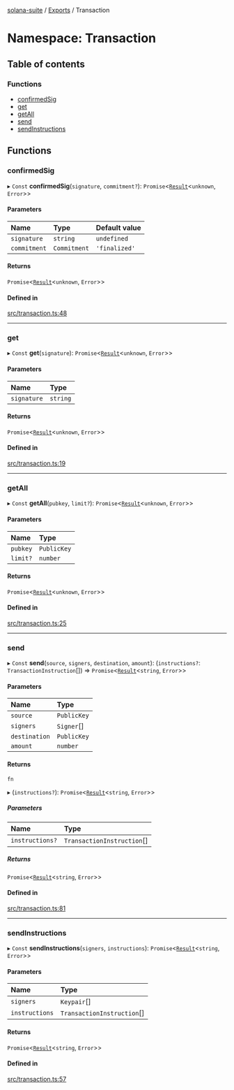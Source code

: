 [solana-suite](../README.md) / [Exports](../modules.md) / Transaction

# Namespace: Transaction

## Table of contents

### Functions

- [confirmedSig](Transaction.md#confirmedsig)
- [get](Transaction.md#get)
- [getAll](Transaction.md#getall)
- [send](Transaction.md#send)
- [sendInstructions](Transaction.md#sendinstructions)

## Functions

### confirmedSig

▸ `Const` **confirmedSig**(`signature`, `commitment?`): `Promise`<[`Result`](../modules.md#result)<`unknown`, `Error`\>\>

#### Parameters

| Name | Type | Default value |
| :------ | :------ | :------ |
| `signature` | `string` | `undefined` |
| `commitment` | `Commitment` | `'finalized'` |

#### Returns

`Promise`<[`Result`](../modules.md#result)<`unknown`, `Error`\>\>

#### Defined in

[src/transaction.ts:48](https://github.com/fukaoi/solana-suite/blob/9ac8f4b/src/transaction.ts#L48)

___

### get

▸ `Const` **get**(`signature`): `Promise`<[`Result`](../modules.md#result)<`unknown`, `Error`\>\>

#### Parameters

| Name | Type |
| :------ | :------ |
| `signature` | `string` |

#### Returns

`Promise`<[`Result`](../modules.md#result)<`unknown`, `Error`\>\>

#### Defined in

[src/transaction.ts:19](https://github.com/fukaoi/solana-suite/blob/9ac8f4b/src/transaction.ts#L19)

___

### getAll

▸ `Const` **getAll**(`pubkey`, `limit?`): `Promise`<[`Result`](../modules.md#result)<`unknown`, `Error`\>\>

#### Parameters

| Name | Type |
| :------ | :------ |
| `pubkey` | `PublicKey` |
| `limit?` | `number` |

#### Returns

`Promise`<[`Result`](../modules.md#result)<`unknown`, `Error`\>\>

#### Defined in

[src/transaction.ts:25](https://github.com/fukaoi/solana-suite/blob/9ac8f4b/src/transaction.ts#L25)

___

### send

▸ `Const` **send**(`source`, `signers`, `destination`, `amount`): (`instructions?`: `TransactionInstruction`[]) => `Promise`<[`Result`](../modules.md#result)<`string`, `Error`\>\>

#### Parameters

| Name | Type |
| :------ | :------ |
| `source` | `PublicKey` |
| `signers` | `Signer`[] |
| `destination` | `PublicKey` |
| `amount` | `number` |

#### Returns

`fn`

▸ (`instructions?`): `Promise`<[`Result`](../modules.md#result)<`string`, `Error`\>\>

##### Parameters

| Name | Type |
| :------ | :------ |
| `instructions?` | `TransactionInstruction`[] |

##### Returns

`Promise`<[`Result`](../modules.md#result)<`string`, `Error`\>\>

#### Defined in

[src/transaction.ts:81](https://github.com/fukaoi/solana-suite/blob/9ac8f4b/src/transaction.ts#L81)

___

### sendInstructions

▸ `Const` **sendInstructions**(`signers`, `instructions`): `Promise`<[`Result`](../modules.md#result)<`string`, `Error`\>\>

#### Parameters

| Name | Type |
| :------ | :------ |
| `signers` | `Keypair`[] |
| `instructions` | `TransactionInstruction`[] |

#### Returns

`Promise`<[`Result`](../modules.md#result)<`string`, `Error`\>\>

#### Defined in

[src/transaction.ts:57](https://github.com/fukaoi/solana-suite/blob/9ac8f4b/src/transaction.ts#L57)
